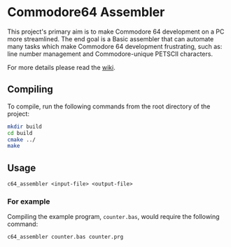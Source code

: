 # Commodore64 Assembler
This project's primary aim is to make Commodore 64 development on a PC more streamlined. The end goal is a Basic assembler that can automate many tasks which make Commodore 64 development frustrating, such as: line number management and Commodore-unique PETSCII characters.

For more details please read the [wiki](https://github.com/stanthesoupking/Commodore64-Assembler/wiki).

## Compiling
To compile, run the following commands from the root directory of the project:
```bash
mkdir build
cd build
cmake ../
make
```

## Usage
```
c64_assembler <input-file> <output-file>
```

### For example
Compiling the example program, `counter.bas`, would require the following command:
```
c64_assembler counter.bas counter.prg
```

